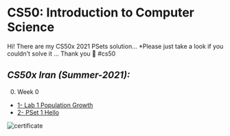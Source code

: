 # CS50: Introduction to Computer Science
Hi! There are my CS50x 2021 PSets solution... *Please just take a look if you couldn't solve it ... Thank you 🙂 #cs50

## ***CS50x Iran (Summer-2021):***
0. Week 0
- [1- Lab 1 Population Growth](https://github.com/moqdm/CS50x/tree/main/CS50x%202021/Week%201/1-%20Lab%201%20Population%20Growth)
- [2- PSet 1 Hello](https://github.com/moqdm/CS50x/tree/main/CS50x%202021/Week%201/2-%20PSet%201%20Hello)

![certificate](https://b2n.ir/p06790)
